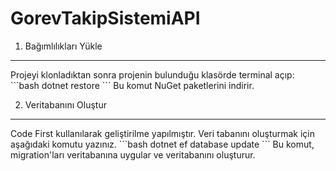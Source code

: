 # GorevTakipSistemiAPI

1. Bağımlılıkları Yükle
<hr>
Projeyi klonladıktan sonra projenin bulunduğu klasörde terminal açıp:
```bash
dotnet restore
```
Bu komut NuGet paketlerini indirir.

2. Veritabanını Oluştur
<hr>
Code First kullanılarak geliştirilme yapılmıştır. Veri tabanını oluşturmak için aşağıdaki komutu yazınız.
```bash
dotnet ef database update
```
Bu komut, migration'ları veritabanına uygular ve veritabanını oluşturur.

